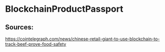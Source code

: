 # BlockchainProductPassport

## Sources:
https://cointelegraph.com/news/chinese-retail-giant-to-use-blockchain-to-track-beef-prove-food-safety </b>
